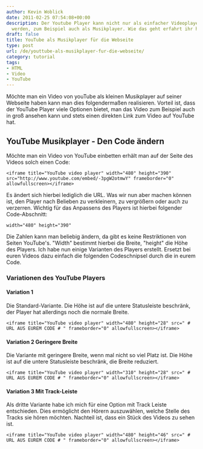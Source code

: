 ```yaml
---
author: Kevin Woblick
date: 2011-02-25 07:54:08+00:00
description: Der Youtube Player kann nicht nur als einfacher Videoplayer verwendet
  werden, zum Beispiel auch als Musikplayer. Wie das geht erfahrt ihr hier.
draft: false
title: YouTube als Musikplayer für die Webseite
type: post
url: /de/youttube-als-musikplayer-fur-die-webseite/
category: tutorial
tags:
- HTML
- Video
- YouTube
---
```


Möchte man ein Video von youTube als kleinen Musikplayer auf seiner Webseite haben kann man dies folgendermaßen realisieren. Vorteil ist, dass der YouTube Player viele Optionen bietet, man das Video zum Beispiel auch in groß ansehen kann und stets einen direkten Link zum Video auf YouTube hat.


## YouTube Musikplayer - Den Code ändern

Möchte man ein Video von YouTube einbetten erhält man auf der Seite des Videos solch einen Code:

    <iframe title="YouTube video player" width="480" height="390" src="http://www.youtube.com/embed/-3pgW2otmwY" frameborder="0" allowfullscreen></iframe>

Es ändert sich hierbei lediglich die URL. Was wir nun aber machen können ist, den Player nach Belieben zu verkleinern, zu vergrößern oder auch zu verzerren. Wichtig für das Anpassens des Players ist hierbei folgender Code-Abschnitt:

    width="480" height="390"

Die Zahlen kann man beliebig ändern, da gibt es keine Restriktionen von Seiten YouTube's. "Width" bestimmt hierbei die Breite, "height" die Höhe des Players. Ich habe nun einige Varianten des Players erstellt. Ersetzt bei euren Videos dazu einfach die folgenden Codeschnipsel durch die in eurem Code.


### Variationen des YouTube Players

#### Variation 1
Die Standard-Variante. Die Höhe ist auf die untere Statusleiste beschränk, der Player hat allerdings noch die normale Breite.

    <iframe title="YouTube video player" width="480" height="28" src=" # URL AUS EUREM CODE # " frameborder="0" allowfullscreen></iframe>

#### Variation 2 Geringere Breite
Die Variante mit geringere Breite, wenn mal nicht so viel Platz ist. Die Höhe ist auf die untere Statusleiste beschränk, die Breite reduziert.
    
    <iframe title="YouTube video player" width="310" height="28" src=" # URL AUS EUREM CODE # " frameborder="0" allowfullscreen></iframe>

#### Variation 3 Mit Track-Leiste
Als dritte Variante habe ich mich für eine Option mit Track Leiste entschieden. Dies ermöglicht den Hörern auszuwählen, welche Stelle des Tracks sie hören möchten. Nachteil ist, dass ein Stück des Videos zu sehen ist.

    <iframe title="YouTube video player" width="480" height="46" src=" # URL AUS EUREM CODE # " frameborder="0" allowfullscreen></iframe>
